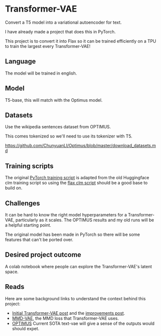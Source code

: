 # Transformer-VAE

Convert a T5 model into a variational autoencoder for text.

I have already made a project that does this in PyTorch.

This project is to convert it into Flax so it can be trained efficiently on a TPU to train the largest every Transformer-VAE!

## Language

The model will be trained in english.

## Model

T5-base, this will match with the Optimus model.

## Datasets

Use the wikipedia sentences dataset from OPTIMUS.

This comes tokenized so we'll need to use its tokenizer with T5.

https://github.com/ChunyuanLI/Optimus/blob/master/download_datasets.md

## Training scripts

The original [PyTorch training script](https://github.com/Fraser-Greenlee/transformer-vae/blob/master/transformer_vae/train.py) is adapted from the old Huggingface clm training script so using the [flax clm script](https://github.com/huggingface/transformers/blob/master/examples/flax/language-modeling/run_clm_flax.py) should be a good base to build on.

## Challenges

It can be hard to know the right model hyperparameters for a Transformer-VAE, particularly as it scales. The OPTIMUS results and my old runs will be a helpful starting point.

The original model has been made in PyTorch so there will be some features that can't be ported over.

## Desired project outcome

A colab notebook where people can explore the Transformer-VAE's latent space.

## Reads

Here are some background links to understand the context behind this project:

- [Initial Transformer-VAE post](http://fras.uk/ml/large%20prior-free%20models/transformer-vae/2020/08/13/Transformers-as-Variational-Autoencoders.html)
 and the [improvements post](http://fras.uk/ml/large%20prior-free%20models/transformer-vae/2021/02/23/An-Improved-Transformer-VAE.html).
- [MMD-VAE](https://ermongroup.github.io/blog/a-tutorial-on-mmd-variational-autoencoders/), the MMD loss that Transformer-VAE uses.
- [OPTIMUS](https://www.microsoft.com/en-us/research/publication/optimus-organizing-sentences-via-pre-trained-modeling-of-a-latent-space/) Current SOTA text-vae will give a sense of the outputs would should expet.
